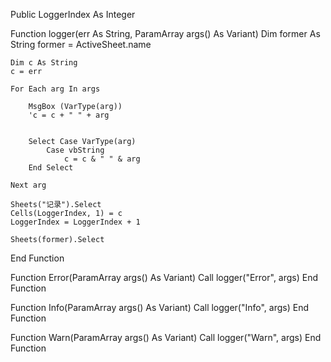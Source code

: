 
Public LoggerIndex As Integer

Function logger(err As String, ParamArray args() As Variant)
    Dim former As String
    former = ActiveSheet.name

    Dim c As String
    c = err
    
    For Each arg In args
    
        MsgBox (VarType(arg))
        'c = c + " " + arg
        
        
        Select Case VarType(arg)
            Case vbString
                c = c & " " & arg
        End Select

    Next arg
    
    Sheets("记录").Select
    Cells(LoggerIndex, 1) = c
    LoggerIndex = LoggerIndex + 1
    
    Sheets(former).Select
End Function

Function Error(ParamArray args() As Variant)
    Call logger("Error", args)
End Function

Function Info(ParamArray args() As Variant)
    Call logger("Info", args)
End Function

Function Warn(ParamArray args() As Variant)
    Call logger("Warn", args)
End Function